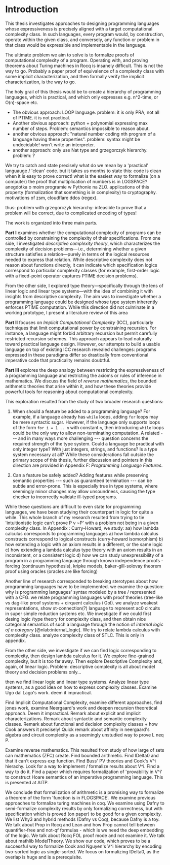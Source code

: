# Introduction
This thesis investigates approaches to designing programming languages whose expressiveness is precisely aligned with a target computational complexity class. In such languages, every program would, by construction, operate within the given class, and conversely, any function or problem in that class would be expressible and implementable in the language.

The ultimate problem we aim to solve is to formalize proofs of computational complexity of a program.
Operating with, and proving theorems about Turing machines in Rocq is insanely difficult. This is not the way to go.
Probably a paper proof of equivalence of a complexity class with some implicit characterization, and then
formally verify the implicit characterization, is the way to go.

The holy grail of this thesis would be to create a hierarchy of programming languages, which is practical, and which only expresses e.g. n^2-time, or O(n)-space etc.
- The obvious approach: LOOP language.
problem: it is only PRA, not all of PTIME. it is not practical.
- Another obvious approach: python + polynomial expressing max
number of steps. Problem: semantics impossible to reason about.
- another obvious approach: "natural number coding nth program of a language
having these properties". problem: syntax might be undecidable! won't write an
interpreter.
- another approach: only use Nat type and grzegorczyk hierarchy. problem: ?

We try to catch and state  precisely what do we mean by a 'practical' languauge / 'clean' code. but it takes us months to state this: code is clean when it is easy to prove correct! what is the easiest way to formalize (on a computer) the proof that multiplication
of numbers is in LOGSPACE? anegdotka o moim programie w Pythonie na ZLO.
applications of this property (formalization that something is in complexity)
to cryptography. motivations of zsm, cloudflare ddos (regex).

thus: problem with grzegorczyk hierarchy: infeasible to prove that a problem will be correct, due to complicated encoding of types!

The work is organized into three main parts.

**Part I** examines whether the computational complexity of programs can be controlled by constraining the complexity of their specifications. From one side, I investigated *descriptive complexity theory*, which characterizes the complexity of decision problems—i.e., determining whether a given structure satisfies a relation—purely in terms of the logical resources needed to express that relation. While descriptive complexity does not reason about functions directly, it can indicate which specification logics correspond to particular complexity classes (for example, first-order logic with a fixed-point operator captures PTIME decision problems). 

From the other side, I explored type theory—specifically through the lens of linear logic and linear type systems—with the idea of combining it with insights from descriptive complexity. The aim was to investigate whether a programming language could be designed whose type system inherently enforces PTIME computation. While this direction did not culminate in a working prototype, I present a literature review of this area

**Part II** focuses on *Implicit Computational Complexity* (ICC), particularly techniques that limit computational power by constraining recursion. For instance, a language might forbid arbitrary recursion but permit carefully restricted recursion schemes. This approach appears to lead naturally toward practical language design. However, our attempts to build a usable language on top of existing ICC research revealed challenges: programs expressed in these paradigms differ so drastically from conventional imperative code that practicality remains doubtful.

**Part III** explores the deep analogy between restricting the expressiveness of a programming language and restricting the axioms or rules of inference in mathematics. We discuss the field of *reverse mathematics*, the bounded arithmetic theories that arise within it, and how these theories provide powerful tools for reasoning about computational complexity.

This exploration resulted from the study of two broader research questions:  

1. When should a feature be added to a programming language?
For example, if a language already has `while` loops, adding `for` loops may be mere syntactic sugar. However, if the language only supports loops of the form `for i = 1 .. n` with constant `n`, then introducing `while` loops could be the only way to allow non-terminating computation. A related  ---  and in many ways more challenging  ---  question concerns the required strength of the type system. Could a language be practical with only integer type? With just integers, strings, and functions? Is a type system necessary at all? While these considerations fall outside the primary scope of this thesis, further discussion and pointers in this direction are provided in Appendix F: *Programming Language Features*.

2. Can a feature be safely added?
Adding features while preserving semantic properties  ---  such as guaranteed termination  ---  can be subtle and error-prone. This is especially true in type systems, where seemingly minor changes may allow unsoundness, causing the type checker to incorrectly validate ill-typed programs.

While these questions are difficult to even state for programming languages, we have been studying their counterpart in logic for quite a while.  This whole branch of
my research resulted from trying to tie 'intuitionistic logic can't prove P v ~P' with
a problem not being in a given complexity class.
In Appendix : Curry-Howard, we study: aa) how lambda calculus corresponds to programming languages a) how lambda calculus constructs correspond to logical constructs (curry-howard isomorphism) b) how extending a logic with an axiom results in a different, or the same logic c) how extending a lambda calculus type theory with an axiom results in an inconsistent, or a consistent logic d) how we can study unexpressibility of a program in a programming language through known independence proofs - forcing (continuum hypothesis), kripke models, baker-gill-solovay theorem proof using oracles (oracles are like forcing)

Another line of research corresponded to breaking sterotypes about how programming languages have to be implemented. we examine the question: why is programming languages'
syntax modeled by a tree / represented with a CFG. we relate programming languages with
proof theories (tree-like vs dag-like proof systems + cirquent calculus i GoI). we analyze weakest representations, show st-connection(?) language to represent ac0 circuits in super simple reduction systems etc.
We investigate if we could first desing logic /type theory for complexity class, and then obtain nice categorial semantics of such a language through the notion of *internal logic of a category* [@nlab:internal_logic].
We try to relate lambda calculus with complexity class. analyze complexity class of STLC.
This is only in appendix.

From the other side, we investigate if we can find logic corresponding
to complexity, then design lambda calculus for it. We explore fine-grained complexity, but it is too far away. Then explore Descriptive Complexity and, again, of linear logic. Problem: descriptive complexity
is all about model theory and decision problems only...

then we find linear logic and linear type systems. Analyze linear type systems, as a good idea on how to express complexity classes. Examine Ugo dal Lago's work. deem it impractical.

Find Implicit Computational Complexity, examine different approaches, find jones work, examine Neergaard's work and deepen recursion theoretical approach. Deem it impractical.
Remark about explicit and implicit characterizations.
Remark about syntactic and semantic complexity classes.
Remark about functional and decision complexity classes + how Cook answers it precisely!
Quick remark about affinity in neergaard's algebra and circuit complexity
as a seemingly unstudied way to prove L neq P.

Examine reverse mathematics. This resulted from study of how large of sets can mathematics (ZFC) create. Find bounded arithmetic. Find IDelta0 and that it can't express exp function. Find Buss' PV theories and Cook's V^i hierachy. Look for
a way to implement / formalize results about V^i. Find a way to do it. Find a paper which requires formalization of 'provability in V^i' to construct Hoare semantics
of an imperative programming language. This is presented at AITP.

We conclude that formalization of arithmetic is a promising way to formalize
a theorem of the form 'function is in FLOGSPACE'. We examine previous approaches to
formalize turing machines in coq. We examine using Dafny to semi-formalize
complexity results by only formalizing correctness, but with specification which
is proved (on paper) to be good for a given complexity. We list Why3 and hybrid methods (Dafny vs Coq), because Dafny is a toy. We talk about Prop in Rocq and Lean and how
Prop cannot tell between quantifier-free and not-qf formulas - which is we need the
deep embedding of the logic. We talk about Rocq FOL proof mode and not examine it. We talk about mathlib ModelTheory. We show our code, which proves to be a successful way
to formalize Cook and Nguyen's V^i hierarchy by encoding two-sorted logic as single-sorted. We focus on formalizing IDelta0, as the overlap is huge and is a
prerequisite.

